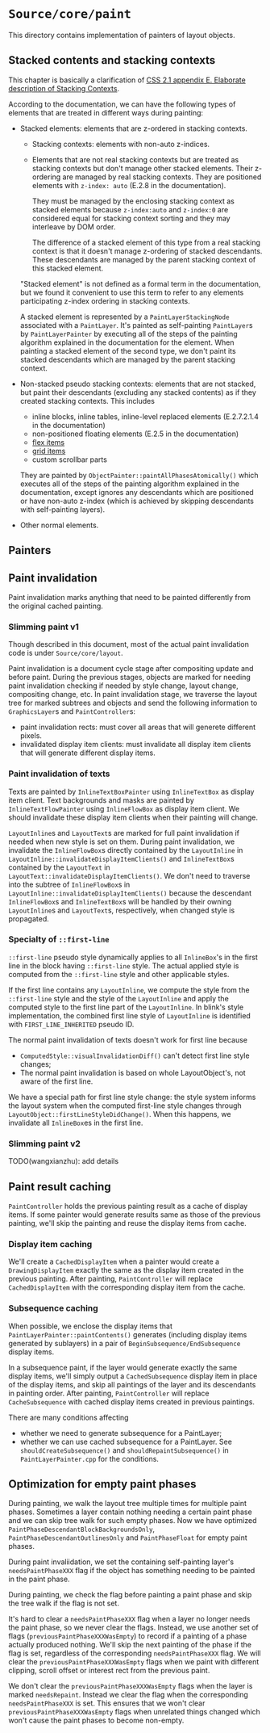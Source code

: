 # `Source/core/paint`

This directory contains implementation of painters of layout objects.

## Stacked contents and stacking contexts

This chapter is basically a clarification of [CSS 2.1 appendix E. Elaborate description
of Stacking Contexts](http://www.w3.org/TR/CSS21/zindex.html).

According to the documentation, we can have the following types of elements that are
treated in different ways during painting:

*   Stacked elements: elements that are z-ordered in stacking contexts.

    *   Stacking contexts: elements with non-auto z-indices.

    *   Elements that are not real stacking contexts but are treated as stacking
        contexts but don't manage other stacked elements. Their z-ordering are
        managed by real stacking contexts. They are positioned elements with
        `z-index: auto` (E.2.8 in the documentation).

        They must be managed by the enclosing stacking context as stacked elements
        because `z-index:auto` and `z-index:0` are considered equal for stacking
        context sorting and they may interleave by DOM order.

        The difference of a stacked element of this type from a real stacking context
        is that it doesn't manage z-ordering of stacked descendants. These descendants
        are managed by the parent stacking context of this stacked element.

    "Stacked element" is not defined as a formal term in the documentation, but we found
    it convenient to use this term to refer to any elements participating z-index ordering
    in stacking contexts.

    A stacked element is represented by a `PaintLayerStackingNode` associated with a
    `PaintLayer`. It's painted as self-painting `PaintLayer`s by `PaintLayerPainter`
    by executing all of the steps of the painting algorithm explained in the documentation
    for the element. When painting a stacked element of the second type, we don't
    paint its stacked descendants which are managed by the parent stacking context.

*   Non-stacked pseudo stacking contexts: elements that are not stacked, but paint
    their descendants (excluding any stacked contents) as if they created stacking
    contexts. This includes

    *   inline blocks, inline tables, inline-level replaced elements
        (E.2.7.2.1.4 in the documentation)
    *   non-positioned floating elements (E.2.5 in the documentation)
    *   [flex items](http://www.w3.org/TR/css-flexbox-1/#painting)
    *   [grid items](http://www.w3.org/TR/css-grid-1/#z-order)
    *   custom scrollbar parts

    They are painted by `ObjectPainter::paintAllPhasesAtomically()` which executes
    all of the steps of the painting algorithm explained in the documentation, except
    ignores any descendants which are positioned or have non-auto z-index (which is
    achieved by skipping descendants with self-painting layers).

*   Other normal elements.

## Painters

## Paint invalidation

Paint invalidation marks anything that need to be painted differently from the original
cached painting.

### Slimming paint v1

Though described in this document, most of the actual paint invalidation code is under
`Source/core/layout`.

Paint invalidation is a document cycle stage after compositing update and before paint.
During the previous stages, objects are marked for needing paint invalidation checking
if needed by style change, layout change, compositing change, etc. In paint invalidation stage,
we traverse the layout tree for marked subtrees and objects and send the following information
to `GraphicsLayer`s and `PaintController`s:

*   paint invalidation rects: must cover all areas that will generete different pixels.
*   invalidated display item clients: must invalidate all display item clients that will
    generate different display items.

### Paint invalidation of texts

Texts are painted by `InlineTextBoxPainter` using `InlineTextBox` as display item client.
Text backgrounds and masks are painted by `InlineTextFlowPainter` using `InlineFlowBox`
as display item client. We should invalidate these display item clients when their painting
will change.

`LayoutInline`s and `LayoutText`s are marked for full paint invalidation if needed when
new style is set on them. During paint invalidation, we invalidate the `InlineFlowBox`s
directly contained by the `LayoutInline` in `LayoutInline::invalidateDisplayItemClients()` and
`InlineTextBox`s contained by the `LayoutText` in `LayoutText::invalidateDisplayItemClients()`.
We don't need to traverse into the subtree of `InlineFlowBox`s in `LayoutInline::invalidateDisplayItemClients()`
because the descendant `InlineFlowBox`s and `InlineTextBox`s will be handled by their
owning `LayoutInline`s and `LayoutText`s, respectively, when changed style is propagated.

### Specialty of `::first-line`

`::first-line` pseudo style dynamically applies to all `InlineBox`'s in the first line in the
block having `::first-line` style. The actual applied style is computed from the `::first-line`
style and other applicable styles.

If the first line contains any `LayoutInline`, we compute the style from the `::first-line` style
and the style of the `LayoutInline` and apply the computed style to the first line part of the
`LayoutInline`. In blink's style implementation, the combined first line style of `LayoutInline`
is identified with `FIRST_LINE_INHERITED` pseudo ID.

The normal paint invalidation of texts doesn't work for first line because
*   `ComputedStyle::visualInvalidationDiff()` can't detect first line style changes;
*   The normal paint invalidation is based on whole LayoutObject's, not aware of the first line.

We have a special path for first line style change: the style system informs the layout system
when the computed first-line style changes through `LayoutObject::firstLineStyleDidChange()`.
When this happens, we invalidate all `InlineBox`es in the first line.

### Slimming paint v2

TODO(wangxianzhu): add details

## Paint result caching

`PaintController` holds the previous painting result as a cache of display items.
If some painter would generate results same as those of the previous painting,
we'll skip the painting and reuse the display items from cache.

### Display item caching

We'll create a `CachedDisplayItem` when a painter would create a `DrawingDisplayItem` exactly
the same as the display item created in the previous painting. After painting, `PaintController`
will replace `CachedDisplayItem` with the corresponding display item from the cache.

### Subsequence caching

When possible, we enclose the display items that `PaintLayerPainter::paintContents()` generates
(including display items generated by sublayers) in a pair of `BeginSubsequence/EndSubsequence`
display items.

In a subsequence paint, if the layer would generate exactly the same display items, we'll simply
output a `CachedSubsequence` display item in place of the display items, and skip all paintings
of the layer and its descendants in painting order. After painting, `PaintController` will
replace `CacheSubsequence` with cached display items created in previous paintings.

There are many conditions affecting
*   whether we need to generate subsequence for a PaintLayer;
*   whether we can use cached subsequence for a PaintLayer.
See `shouldCreateSubsequence()` and `shouldRepaintSubsequence()` in `PaintLayerPainter.cpp` for
the conditions.

## Optimization for empty paint phases

During painting, we walk the layout tree multiple times for multiple paint phases. Sometimes
a layer contain nothing needing a certain paint phase and we can skip tree walk for such
empty phases. Now we have optimized `PaintPhaseDescendantBlockBackgroundsOnly`,
`PaintPhaseDescendantOutlinesOnly` and `PaintPhaseFloat` for empty paint phases.

During paint invaliidation, we set the containing self-painting layer's `needsPaintPhaseXXX`
flag if the object has something needing to be painted in the paint phase.

During painting, we check the flag before painting a paint phase and skip the tree walk if
the flag is not set.

It's hard to clear a `needsPaintPhaseXXX` flag when a layer no longer needs the paint phase,
so we never clear the flags. Instead, we use another set of flags (`previousPaintPhaseXXXWasEmpty`)
to record if a painting of a phase actually produced nothing. We'll skip the next
painting of the phase if the flag is set, regardless of the corresponding
`needsPaintPhaseXXX` flag. We will clear the `previousPaintPhaseXXXWasEmpty` flags when
we paint with different clipping, scroll offset or interest rect from the previous paint.

We don't clear the `previousPaintPhaseXXXWasEmpty` flags when the layer is marked `needsRepaint`.
Instead we clear the flag when the corresponding `needsPaintPhaseXXX` is set. This ensures that
we won't clear `previousPaintPhaseXXXWasEmpty` flags when unrelated things changed which won't
cause the paint phases to become non-empty.
